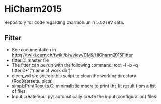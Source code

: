 # HiCharm2015
Repository for code regarding charmoniun in 5.02TeV data.

## Fitter
* See documentation in https://twiki.cern.ch/twiki/bin/view/CMS/HiCharm2015Fitter
* fitter.C: master file
* The fitter can be run with the following command:  root -l -b -q fitter.C+'("name of work dir")' 
* clean_wd.sh: source this script to clean the working directory (RooDatasets, plots)
* simplePrintResults.C: minimalistic macro to print the fit result from a list of files
* Input/createInput.py: automatically create the input (configuration) files
